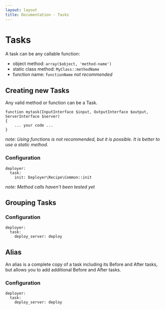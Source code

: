 ```yaml
---
layout: layout
title: Documentation - Tasks
---
```

# Tasks

A task can be any callable function:

- object method: `array($object, 'method-name')`
- static class method: `MyClass::methodName`
- function name: `functionName` *not recommended*

## Creating new Tasks

Any valid method or function can be a Task.

~~~
function mytask(InputInterface $input, OutputInterface $output, ServerInterface $server)
{
    ... your code ...
}
~~~

*note: Using functions is not recommended, but it is possible. It is better to use a static method.*

### Configuration

~~~
deployer:
  task:
    init: Deployer\Recipe\Common::init
~~~

*note: Method calls haven't been tested yet*

## Grouping Tasks


### Configuration

~~~
deployer:
  task:
    deploy_server: deploy
~~~

## Alias

An alias is a complete copy of a task including its Before and After tasks, but allows you to add additional Before and After tasks.

### Configuration

~~~
deployer:
  task:
    deploy_server: deploy
~~~
